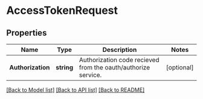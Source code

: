 # AccessTokenRequest

## Properties

Name | Type | Description | Notes
------------ | ------------- | ------------- | -------------
**Authorization** | **string** | Authorization code recieved from the oauth/authorize service. | [optional] 

[[Back to Model list]](../README.md#documentation-for-models) [[Back to API list]](../README.md#documentation-for-api-endpoints) [[Back to README]](../README.md)


